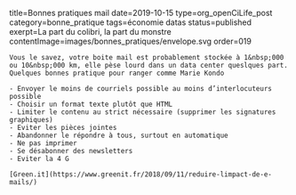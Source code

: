 title=Bonnes pratiques mail
date=2019-10-15
type=org_openCiLife_post
category=bonne_pratique
tags=économie datas
status=published
exerpt=La part du colibri, la part du monstre
contentImage=images/bonnes_pratiques/envelope.svg
order=019
~~~~~~
Vous le savez, votre boite mail est probablement stockée à 1&nbsp;000 ou 10&nbsp;000 km, elle pèse lourd dans un data center queslques part. Quelques bonnes pratique pour ranger comme Marie Kondo

- Envoyer le moins de courriels possible au moins d’interlocuteurs possible
- Choisir un format texte plutôt que HTML
- Limiter le contenu au strict nécessaire (supprimer les signatures graphiques)
- Eviter les pièces jointes
- Abandonner le répondre à tous, surtout en automatique
- Ne pas imprimer
- Se désabonner des newsletters
- Eviter la 4 G

[Green.it](https://www.greenit.fr/2018/09/11/reduire-limpact-de-e-mails/)